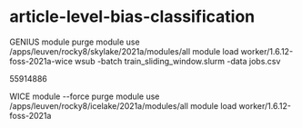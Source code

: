 # article-level-bias-classification

GENIUS
module purge
module use /apps/leuven/rocky8/skylake/2021a/modules/all
module load worker/1.6.12-foss-2021a-wice
wsub -batch train_sliding_window.slurm -data jobs.csv

55914886

WICE
module --force purge
module use /apps/leuven/rocky8/icelake/2021a/modules/all
module load worker/1.6.12-foss-2021a
